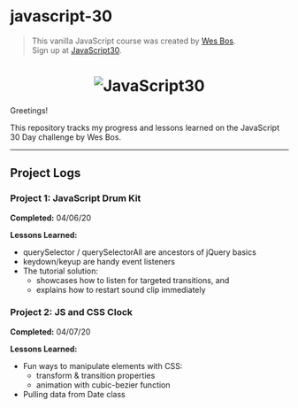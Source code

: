 # javascript-30

> This vanilla JavaScript course was created by [Wes Bos](https://github.com/wesbos).  
> Sign up at [JavaScript30](https://javascript30.com/account).

<h1 align="center">
  <img src="https://javascript30.com/images/JS3-social-share.png" style="max-width:100%" alt="JavaScript30" />
</h1>

Greetings!  

This repository tracks my progress and lessons learned on the JavaScript 30 Day challenge by Wes Bos.

---
## **Project Logs**

### **Project 1: JavaScript Drum Kit**
**Completed:** 04/06/20

**Lessons Learned:** 
* querySelector / querySelectorAll are ancestors of jQuery basics
* keydown/keyup are handy event listeners
* The tutorial solution:
    * showcases how to listen for targeted transitions, and
    * explains how to restart sound clip immediately 

### **Project 2: JS and CSS Clock**
**Completed:** 04/07/20

**Lessons Learned:** 
* Fun ways to manipulate elements with CSS:
    * transform & transition properties 
    * animation with cubic-bezier function
* Pulling data from Date class

